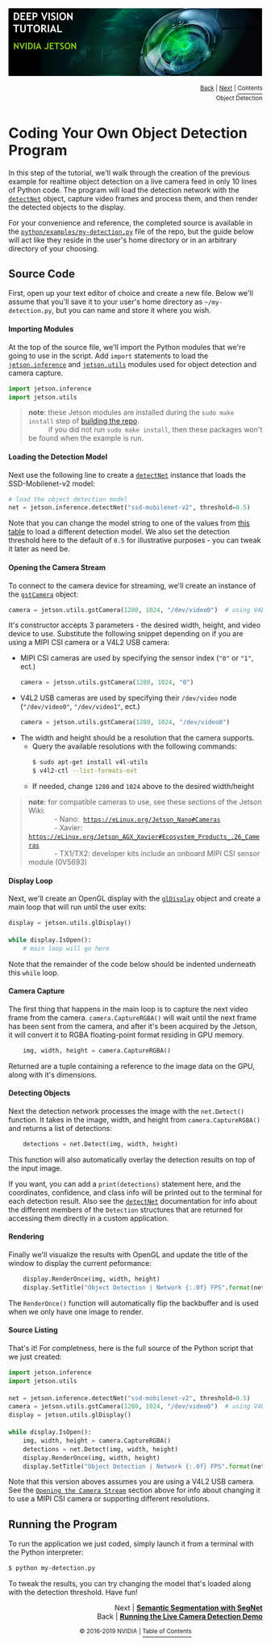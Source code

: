 <img src="https://github.com/dusty-nv/jetson-inference/raw/master/docs/images/deep-vision-header.jpg">
<p align="right"><sup><a href="detectnet-camera-2.md">Back</a> | <a href="segnet-console-2.md">Next</a> | </sup><a href="../README.md#hello-ai-world"><sup>Contents</sup></a>
<br/>
<sup>Object Detection</sup></p>

# Coding Your Own Object Detection Program

In this step of the tutorial, we'll walk through the creation of the previous example for realtime object detection on a live camera feed in only 10 lines of Python code.  The program will load the detection network with the [`detectNet`](https://rawgit.com/dusty-nv/jetson-inference/python/docs/html/python/jetson.inference.html#detectNet) object, capture video frames and process them, and then render the detected objects to the display.

For your convenience and reference, the completed source is available in the [`python/examples/my-detection.py`](../python/examples/my-detection.py) file of the repo, but the guide below will act like they reside in the user's home directory or in an arbitrary directory of your choosing.

## Source Code

First, open up your text editor of choice and create a new file.  Below we'll assume that you'll save it to your user's home directory as `~/my-detection.py`, but you can name and store it where you wish.

#### Importing Modules

At the top of the source file, we'll import the Python modules that we're going to use in the script.  Add `import` statements to load the [`jetson.inference`](https://rawgit.com/dusty-nv/jetson-inference/python/docs/html/python/jetson.inference.html) and [`jetson.utils`](https://rawgit.com/dusty-nv/jetson-inference/python/docs/html/python/jetson.utils.html) modules used for object detection and camera capture.

``` python
import jetson.inference
import jetson.utils
```

> **note**:  these Jetson modules are installed during the `sudo make install` step of [building the repo](building-repo-2.md#compiling-the-project).  
> &nbsp;&nbsp;&nbsp;&nbsp;&nbsp;&nbsp;&nbsp;&nbsp;&nbsp;&nbsp;if you did not run `sudo make install`, then these packages won't be found when the example is run.  

#### Loading the Detection Model

Next use the following line to create a [`detectNet`](https://rawgit.com/dusty-nv/jetson-inference/python/docs/html/python/jetson.inference.html#detectNet) instance that loads the SSD-Mobilenet-v2 model:

``` python
# load the object detection model
net = jetson.inference.detectNet("ssd-mobilenet-v2", threshold=0.5)
```

Note that you can change the model string to one of the values from [this table](detectnet-console-2.md#pre-trained-detection-models-available) to load a different detection model.  We also set the detection threshold here to the default of `0.5` for illustrative purposes - you can tweak it later as need be.

#### Opening the Camera Stream

To connect to the camera device for streaming, we'll create an instance of the [`gstCamera`](https://rawgit.com/dusty-nv/jetson-inference/pytorch/docs/html/python/jetson.utils.html#gstCamera) object:

``` python
camera = jetson.utils.gstCamera(1280, 1024, "/dev/video0")  # using V4L2
```

It's constructor accepts 3 parameters - the desired width, height, and video device to use.  Substitute the following snippet depending on if you are using a MIPI CSI camera or a V4L2 USB camera:

- MIPI CSI cameras are used by specifying the sensor index (`"0"` or `"1"`, ect.)  
	``` python
	camera = jetson.utils.gstCamera(1280, 1024, "0")
	```
- V4L2 USB cameras are used by specifying their `/dev/video` node (`"/dev/video0"`, `"/dev/video1"`, ect.)  
	``` python
	camera = jetson.utils.gstCamera(1280, 1024, "/dev/video0")
	```
- The width and height should be a resolution that the camera supports.
     - Query the available resolutions with the following commands:  
          ``` bash
          $ sudo apt-get install v4l-utils
          $ v4l2-ctl --list-formats-ext
          ```
	- If needed, change `1280` and `1024` above to the desired width/height

> **note**:  for compatible cameras to use, see these sections of the Jetson Wiki: <br/>
> &nbsp;&nbsp;&nbsp;&nbsp;&nbsp;&nbsp;&nbsp;&nbsp;&nbsp;&nbsp;&nbsp;&nbsp;&nbsp;- Nano:&nbsp;&nbsp;[`https://eLinux.org/Jetson_Nano#Cameras`](https://elinux.org/Jetson_Nano#Cameras) <br/>
> &nbsp;&nbsp;&nbsp;&nbsp;&nbsp;&nbsp;&nbsp;&nbsp;&nbsp;&nbsp;&nbsp;&nbsp;&nbsp;- Xavier:  [`https://eLinux.org/Jetson_AGX_Xavier#Ecosystem_Products_.26_Cameras`](https://elinux.org/Jetson_AGX_Xavier#Ecosystem_Products_.26_Cameras) <br/>
> &nbsp;&nbsp;&nbsp;&nbsp;&nbsp;&nbsp;&nbsp;&nbsp;&nbsp;&nbsp;&nbsp;&nbsp;&nbsp;- TX1/TX2:  developer kits include an onboard MIPI CSI sensor module (0V5693)<br/>

#### Display Loop

Next, we'll create an OpenGL display with the [`glDisplay`](https://rawgit.com/dusty-nv/jetson-inference/pytorch/docs/html/python/jetson.utils.html#glDisplay) object and create a main loop that will run until the user exits:

``` python
display = jetson.utils.glDisplay()

while display.IsOpen():
	# main loop will go here
```

Note that the remainder of the code below should be indented underneath this `while` loop.

#### Camera Capture

The first thing that happens in the main loop is to capture the next video frame from the camera.  `camera.CaptureRGBA()` will wait until the next frame has been sent from the camera, and after it's been acquired by the Jetson, it will convert it to RGBA floating-point format residing in GPU memory.

``` python
	img, width, height = camera.CaptureRGBA()
```

Returned are a tuple containing a reference to the image data on the GPU, along with it's dimensions.

#### Detecting Objects

Next the detection network processes the image with the `net.Detect()` function.  It takes in the image, width, and height from `camera.CaptureRGBA()` and returns a list of detections:

``` python
	detections = net.Detect(img, width, height)
```

This function will also automatically overlay the detection results on top of the input image.

If you want, you can add a `print(detections)` statement here, and the coordinates, confidence, and class info will be printed out to the terminal for each detection result.  Also see the [`detectNet`](https://rawgit.com/dusty-nv/jetson-inference/python/docs/html/python/jetson.inference.html#detectNet) documentation for info about the different members of the `Detection` structures that are returned for accessing them directly in a custom application.

#### Rendering

Finally we'll visualize the results with OpenGL and update the title of the window to display the current peformance:

``` python
	display.RenderOnce(img, width, height)
	display.SetTitle("Object Detection | Network {:.0f} FPS".format(net.GetNetworkFPS()))
```

The `RenderOnce()` function will automatically flip the backbuffer and is used when we only have one image to render.

#### Source Listing

That's it!  For completness, here is the full source of the Python script that we just created:

``` python
import jetson.inference
import jetson.utils

net = jetson.inference.detectNet("ssd-mobilenet-v2", threshold=0.5)
camera = jetson.utils.gstCamera(1280, 1024, "/dev/video0")  # using V4L2
display = jetson.utils.glDisplay()

while display.IsOpen():
	img, width, height = camera.CaptureRGBA()
	detections = net.Detect(img, width, height)
	display.RenderOnce(img, width, height)
	display.SetTitle("Object Detection | Network {:.0f} FPS".format(net.GetNetworkFPS()))
```

Note that this version aboves assumes you are using a V4L2 USB camera.  See the [`Opening the Camera Stream`](#opening-the-camera-stream) section above for info about changing it to use a MIPI CSI camera or supporting different resolutions.

## Running the Program

To run the application we just coded, simply launch it from a terminal with the Python interpreter:

``` bash
$ python my-detection.py
```

To tweak the results, you can try changing the model that's loaded along with the detection threshold.  Have fun!

<p align="right">Next | <b><a href="segnet-console-2.md">Semantic Segmentation with SegNet</a></b>
<br/>
Back | <b><a href="detectnet-camera-2.md">Running the Live Camera Detection Demo</a></p>
</b><p align="center"><sup>© 2016-2019 NVIDIA | </sup><a href="../README.md#hello-ai-world"><sup>Table of Contents</sup></a></p>
